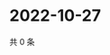 # 2022-10-27

共 0 条

<!-- BEGIN WEIBO -->
<!-- 最后更新时间 Thu Oct 27 2022 22:26:47 GMT+0800 (China Standard Time) -->

<!-- END WEIBO -->
